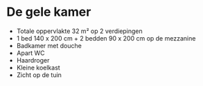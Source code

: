# De gele kamer

* Totale oppervlakte 32 m² op 2 verdiepingen
* 1 bed 140 x 200 cm + 2 bedden 90 x 200 cm op de mezzanine
* Badkamer met douche
* Apart WC
* Haardroger
* Kleine koelkast 
* Zicht op de tuin
